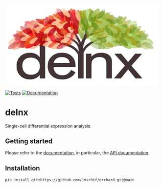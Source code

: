 <img src="docs/_static/images/delnx.png" width="500" alt="CellFlow">


[![Tests][badge-tests]][tests]
[![Documentation][badge-docs]][documentation]

[badge-tests]: https://img.shields.io/github/actions/workflow/status/joschif/orchard/test.yaml?branch=main
[badge-docs]: https://img.shields.io/readthedocs/orchard

# delnx

Single-cell differential expression analysis.

## Getting started

Please refer to the [documentation][],
in particular, the [API documentation][].

## Installation

```bash
pip install git+https://github.com/joschif/orchard.git@main
```

[issue tracker]: https://github.com/joschif/orchard/issues
[tests]: https://github.com/joschif/orchard/actions/workflows/test.yaml
[documentation]: https://orchard.readthedocs.io
[changelog]: https://orchard.readthedocs.io/en/latest/changelog.html
[api documentation]: https://orchard.readthedocs.io/en/latest/api.html
[pypi]: https://pypi.org/project/orchard
